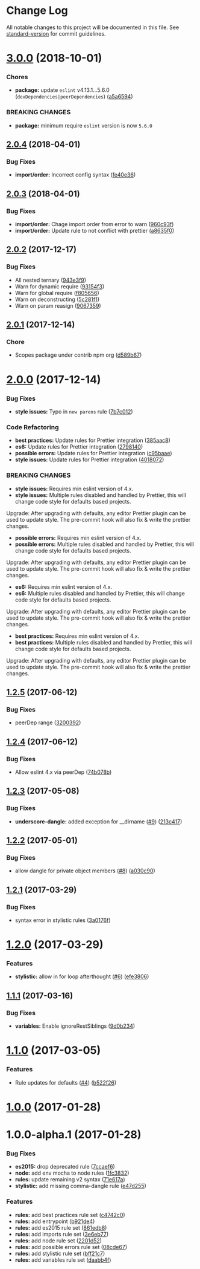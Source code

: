 # Change Log

All notable changes to this project will be documented in this file. See [standard-version](https://github.com/conventional-changelog/standard-version) for commit guidelines.

<a name="3.0.0"></a>
# [3.0.0](https://github.com/webpack-contrib/eslint-config-webpack/compare/v2.0.4...v3.0.0) (2018-10-01)


### Chores

* **package:** update `eslint` v4.13.1...5.6.0 (`devDependencies|peerDependencies`) ([a5a6594](https://github.com/webpack-contrib/eslint-config-webpack/commit/a5a6594))


### BREAKING CHANGES

* **package:** minimum require `eslint` version is now `5.6.0`



<a name="2.0.4"></a>
## [2.0.4](https://github.com/webpack-contrib/eslint-config-webpack/compare/v2.0.3...v2.0.4) (2018-04-01)


### Bug Fixes

* **import/order:** Incorrect config syntax ([fe40e36](https://github.com/webpack-contrib/eslint-config-webpack/commit/fe40e36))



<a name="2.0.3"></a>
## [2.0.3](https://github.com/webpack-contrib/eslint-config-webpack/compare/v2.0.2...v2.0.3) (2018-04-01)


### Bug Fixes

* **import/order:** Chage import order from error to warn ([960c93f](https://github.com/webpack-contrib/eslint-config-webpack/commit/960c93f))
* **import/order:** Update rule to not conflict with prettier ([a8635f0](https://github.com/webpack-contrib/eslint-config-webpack/commit/a8635f0))



<a name="2.0.2"></a>
## [2.0.2](https://github.com/webpack-contrib/eslint-config-webpack/compare/v2.0.1...v2.0.2) (2017-12-17)


### Bug Fixes

* All nested ternary ([943e3f9](https://github.com/webpack-contrib/eslint-config-webpack/commit/943e3f9))
* Warn for dynamic require ([93154f3](https://github.com/webpack-contrib/eslint-config-webpack/commit/93154f3))
* Warn for global require ([f805656](https://github.com/webpack-contrib/eslint-config-webpack/commit/f805656))
* Warn on deconstructing ([5c281f1](https://github.com/webpack-contrib/eslint-config-webpack/commit/5c281f1))
* Warn on param reasign ([9067359](https://github.com/webpack-contrib/eslint-config-webpack/commit/9067359))



<a name="2.0.1"></a>
## [2.0.1](https://github.com/webpack-contrib/eslint-config-webpack/compare/v2.0.0...v2.0.1) (2017-12-14)


### Chore

* Scopes package under contrib npm org ([d589b67](https://github.com/webpack-contrib/eslint-config-webpack/commit/d589b67))



<a name="2.0.0"></a>
# [2.0.0](https://github.com/webpack-contrib/eslint-config-webpack/compare/v1.2.5...v2.0.0) (2017-12-14)


### Bug Fixes

* **style issues:** Typo in `new parens` rule ([7b7c012](https://github.com/webpack-contrib/eslint-config-webpack/commit/7b7c012))


### Code Refactoring

* **best practices:** Update rules for Prettier integration ([385aac8](https://github.com/webpack-contrib/eslint-config-webpack/commit/385aac8))
* **es6:** Update rules for Prettier integration ([2798140](https://github.com/webpack-contrib/eslint-config-webpack/commit/2798140))
* **possible errors:** Update rules for Prettier integration ([c95baae](https://github.com/webpack-contrib/eslint-config-webpack/commit/c95baae))
* **style issues:** Update rules for Prettier integration ([4018072](https://github.com/webpack-contrib/eslint-config-webpack/commit/4018072))


### BREAKING CHANGES

* **style issues:** Requires min eslint version of 4.x.
* **style issues:** Multiple rules disabled and handled by Prettier, this will change code style for defaults based projects.

Upgrade: After upgrading with defaults, any editor Prettier plugin can be used to update style. The pre-commit hook will also fix & write the prettier changes.
* **possible errors:** Requires min eslint version of 4.x.
* **possible errors:** Multiple rules disabled and handled by Prettier, this will change code style for defaults based projects.

Upgrade: After upgrading with defaults, any editor Prettier plugin can be used to update style. The pre-commit hook will also fix & write the prettier changes.
* **es6:** Requires min eslint version of 4.x.
* **es6:** Multiple rules disabled and handled by Prettier, this will change code style for defaults based projects.

Upgrade: After upgrading with defaults, any editor Prettier plugin can be used to update style. The pre-commit hook will also fix & write the prettier changes.
* **best practices:** Requires min eslint version of 4.x.
* **best practices:** Multiple rules disabled and handled by Prettier, this will change code style for defaults based projects.

Upgrade: After upgrading with defaults, any editor Prettier plugin can be used to update style. The pre-commit hook will also fix & write the prettier changes.



<a name="1.2.5"></a>
## [1.2.5](https://github.com/webpack-contrib/eslint-config-webpack/compare/v1.2.4...v1.2.5) (2017-06-12)


### Bug Fixes

* peerDep range ([3200392](https://github.com/webpack-contrib/eslint-config-webpack/commit/3200392))



<a name="1.2.4"></a>
## [1.2.4](https://github.com/webpack-contrib/eslint-config-webpack/compare/v1.2.3...v1.2.4) (2017-06-12)


### Bug Fixes

* Allow eslint 4.x via peerDep ([74b078b](https://github.com/webpack-contrib/eslint-config-webpack/commit/74b078b))



<a name="1.2.3"></a>
## [1.2.3](https://github.com/webpack-contrib/eslint-config-webpack/compare/v1.2.2...v1.2.3) (2017-05-08)


### Bug Fixes

* **underscore-dangle:** added exception for __dirname ([#9](https://github.com/webpack-contrib/eslint-config-webpack/issues/9)) ([213c417](https://github.com/webpack-contrib/eslint-config-webpack/commit/213c417))



<a name="1.2.2"></a>
## [1.2.2](https://github.com/webpack-contrib/eslint-config-webpack/compare/v1.2.1...v1.2.2) (2017-05-01)


### Bug Fixes

* allow dangle for private object members ([#8](https://github.com/webpack-contrib/eslint-config-webpack/issues/8)) ([a030c90](https://github.com/webpack-contrib/eslint-config-webpack/commit/a030c90))



<a name="1.2.1"></a>
## [1.2.1](https://github.com/webpack-contrib/eslint-config-webpack/compare/v1.2.0...v1.2.1) (2017-03-29)


### Bug Fixes

* syntax error in stylistic rules ([3a0176f](https://github.com/webpack-contrib/eslint-config-webpack/commit/3a0176f))



<a name="1.2.0"></a>
# [1.2.0](https://github.com/webpack-contrib/eslint-config-webpack/compare/v1.1.1...v1.2.0) (2017-03-29)


### Features

* **stylistic:** allow in for loop afterthought ([#6](https://github.com/webpack-contrib/eslint-config-webpack/issues/6)) ([efe3806](https://github.com/webpack-contrib/eslint-config-webpack/commit/efe3806))



<a name="1.1.1"></a>
## [1.1.1](https://github.com/webpack-contrib/eslint-config-webpack/compare/v1.1.0...v1.1.1) (2017-03-16)


### Bug Fixes

* **variables:** Enable ignoreRestSiblings ([9d0b234](https://github.com/webpack-contrib/eslint-config-webpack/commit/9d0b234))



<a name="1.1.0"></a>
# [1.1.0](https://github.com/webpack-contrib/eslint-config-webpack/compare/v1.0.0...v1.1.0) (2017-03-05)


### Features

* Rule updates for defaults ([#4](https://github.com/webpack-contrib/eslint-config-webpack/issues/4)) ([b522f26](https://github.com/webpack-contrib/eslint-config-webpack/commit/b522f26))



<a name="1.0.0"></a>
# [1.0.0](https://github.com/webpack-contrib/eslint-config-webpack/compare/v1.0.0-alpha.1...v1.0.0) (2017-01-28)



<a name="1.0.0-alpha.1"></a>
# 1.0.0-alpha.1 (2017-01-28)


### Bug Fixes

* **es2015:** drop deprecated rule ([7ccaef6](https://github.com/webpack-contrib/eslint-config-webpack/commit/7ccaef6))
* **node:** add env mocha to node rules ([1fc3832](https://github.com/webpack-contrib/eslint-config-webpack/commit/1fc3832))
* **rules:** update remaining v2 syntax ([71e617a](https://github.com/webpack-contrib/eslint-config-webpack/commit/71e617a))
* **stylistic:** add missing comma-dangle rule ([e47d255](https://github.com/webpack-contrib/eslint-config-webpack/commit/e47d255))


### Features

* **rules:** add best practices rule set ([c4742c0](https://github.com/webpack-contrib/eslint-config-webpack/commit/c4742c0))
* **rules:** add entrypoint ([b921de4](https://github.com/webpack-contrib/eslint-config-webpack/commit/b921de4))
* **rules:** add es2015 rule set ([861edb8](https://github.com/webpack-contrib/eslint-config-webpack/commit/861edb8))
* **rules:** add imports rule set ([3e6eb77](https://github.com/webpack-contrib/eslint-config-webpack/commit/3e6eb77))
* **rules:** add node rule set ([2201d52](https://github.com/webpack-contrib/eslint-config-webpack/commit/2201d52))
* **rules:** add possible errors rule set ([08cde67](https://github.com/webpack-contrib/eslint-config-webpack/commit/08cde67))
* **rules:** add stylistic rule set ([bff21c7](https://github.com/webpack-contrib/eslint-config-webpack/commit/bff21c7))
* **rules:** add variables rule set ([daabb4f](https://github.com/webpack-contrib/eslint-config-webpack/commit/daabb4f))
